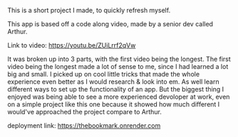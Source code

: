 This is a short project I made, to quickly refresh myself. 

This app is based off a code along video, made by a senior dev called Arthur. 

Link to video: https://youtu.be/ZUiLrrf2qVw 

It was broken up into 3 parts, with the first video being the longest. The first video being the longest made a lot of sense to me, since I had learned a lot big and small. I picked up on cool little tricks that made the whole experience even better as I would research & look into em. As well learn different ways to set up the functionality of an app. But the biggest thing I enjoyed was being able to see a more experienced devoloper at work, even on a simple project like this one because it showed how much different I would've approached the project compare to Arthur. 

deployment link: https://thebookmark.onrender.com

